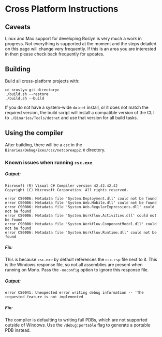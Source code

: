 # Cross Platform Instructions

## Caveats

Linux and Mac support for developing Roslyn is very much a work in progress.  Not everything is supported at the moment and the steps detailed on this page will change very frequently.  If this is an area you are interested in then please check back frequently for updates.

## Building

Build all cross-platform projects with: 

```
cd <roslyn-git-directory>
./build.sh --restore
./build.sh --build
```

If you do not have a system-wide `dotnet` install, or it does not match the required version, the build script will install a compatible version of the CLI to `./Binaries/Tools/dotnet` and use that version for all build tasks.

## Using the compiler

After building, there will be a `csc` in the `Binaries/Debug/Exes/csc/netcoreapp2.0` directory.

### Known issues when running `csc.exe`

##### Output:

  ```
  Microsoft (R) Visual C# Compiler version 42.42.42.42
 Copyright (C) Microsoft Corporation. All rights reserved.

error CS0006: Metadata file 'System.Deployment.dll' could not be found
error CS0006: Metadata file 'System.Web.Mobile.dll' could not be found
error CS0006: Metadata file 'System.Web.RegularExpressions.dll' could not be found
error CS0006: Metadata file 'System.Workflow.Activities.dll' could not be found
error CS0006: Metadata file 'System.Workflow.ComponentModel.dll' could not be found
error CS0006: Metadata file 'System.Workflow.Runtime.dll' could not be found
```

##### Fix: 

  This is because `csc.exe` by default references the `csc.rsp` file next to it. This is the Windows response file, so not all
  assemblies are present when running on Mono. Pass the `-noconfig` option to ignore this response file.
  
##### Output:

```
error CS0041: Unexpected error writing debug information -- 'The requested feature is not implemented
```

##### Fix:

  The compiler is defaulting to writing full PDBs, which are not supported outside of Windows. Use the `/debug:portable` flag
  to generate a portable PDB instead.
